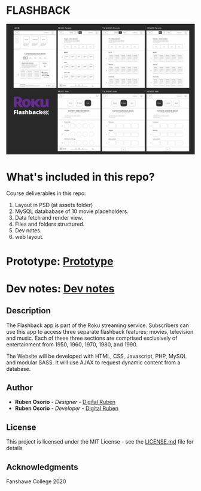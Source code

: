 # FLASHBACK
![Flashback](images/readme.jpg "layout")

# What's included in this repo?
Course deliverables in this repo:

1. Layout in PSD (at assets folder)
2. MySQL datababase of 10 movie placeholders.
3. Data fetch and render view.
4. Files and folders structured.
5. Dev notes.
6. web layout.

# Prototype: [Prototype](https://ruben741163.invisionapp.com/console/share/3M1XOUWYHT)
# Dev notes: [Dev notes](https://docs.google.com/document/d/1JywtqlMeNHfK0AKIwHDUFA3nYBQM-E8Lm2lNwVU2c0g/)

## Description
The Flashback app is part of the Roku streaming service. Subscribers can use this app to
access three separate flashback features; movies, television and music. Each of these three
sections are comprised exclusively of entertainment from 1950, 1960, 1970, 1980, and 1990. 

The Website will be developed with HTML, CSS, Javascript, PHP, MySQL and modular SASS. It will use AJAX to request dynamic content from a database.

## Author

* **Ruben Osorio** - *Designer* - [Digital Ruben](https://github.com/digitalruben)
* **Ruben Osorio** - *Developer* - [Digital Ruben](https://github.com/digitalruben)


## License

This project is licensed under the MIT License - see the [LICENSE.md](https://opensource.org/licenses/MIT) file for details

## Acknowledgments

Fanshawe College
2020
